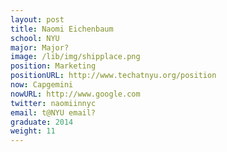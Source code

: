 ```yaml
---
layout: post
title: Naomi Eichenbaum
school: NYU
major: Major?
image: /lib/img/shipplace.png
position: Marketing
positionURL: http://www.techatnyu.org/position
now: Capgemini
nowURL: http://www.google.com
twitter: naomiinnyc
email: t@NYU email?
graduate: 2014
weight: 11
---
```

